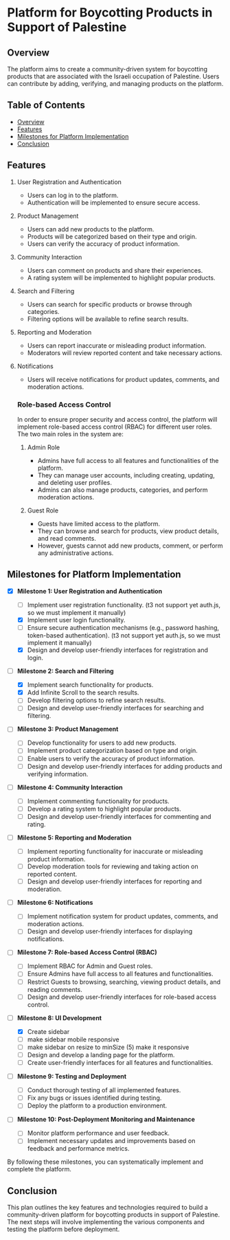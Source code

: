 # Platform for Boycotting Products in Support of Palestine

## Overview

The platform aims to create a community-driven system for boycotting products that are associated with the Israeli occupation of Palestine. Users can contribute by adding, verifying, and managing products on the platform.

## Table of Contents

- [Overview](#overview)
- [Features](#features)
- [Milestones for Platform Implementation](#milestones-for-platform-implementation)
- [Conclusion](#conclusion)

## Features

1. User Registration and Authentication

   - Users can log in to the platform.
   - Authentication will be implemented to ensure secure access.

2. Product Management

   - Users can add new products to the platform.
   - Products will be categorized based on their type and origin.
   - Users can verify the accuracy of product information.

3. Community Interaction

   - Users can comment on products and share their experiences.
   - A rating system will be implemented to highlight popular products.

4. Search and Filtering

   - Users can search for specific products or browse through categories.
   - Filtering options will be available to refine search results.

5. Reporting and Moderation

   - Users can report inaccurate or misleading product information.
   - Moderators will review reported content and take necessary actions.

6. Notifications

   - Users will receive notifications for product updates, comments, and moderation actions.

   ### Role-based Access Control

   In order to ensure proper security and access control, the platform will implement role-based access control (RBAC) for different user roles. The two main roles in the system are:

   1. Admin Role

      - Admins have full access to all features and functionalities of the platform.
      - They can manage user accounts, including creating, updating, and deleting user profiles.
      - Admins can also manage products, categories, and perform moderation actions.

   2. Guest Role
      - Guests have limited access to the platform.
      - They can browse and search for products, view product details, and read comments.
      - However, guests cannot add new products, comment, or perform any administrative actions.

## Milestones for Platform Implementation

- [x] **Milestone 1: User Registration and Authentication**

  - [ ] Implement user registration functionality. (t3 not support yet auth.js, so we must implement it manually)
  - [x] Implement user login functionality.
  - [ ] Ensure secure authentication mechanisms (e.g., password hashing, token-based authentication). (t3 not support yet auth.js, so we must implement it manually)
  - [x] Design and develop user-friendly interfaces for registration and login.

- [ ] **Milestone 2: Search and Filtering**

  - [X] Implement search functionality for products.
  - [X] Add Infinite Scroll to the search results.
  - [ ] Develop filtering options to refine search results.
  - [ ] Design and develop user-friendly interfaces for searching and filtering.

- [ ] **Milestone 3: Product Management**

  - [ ] Develop functionality for users to add new products.
  - [ ] Implement product categorization based on type and origin.
  - [ ] Enable users to verify the accuracy of product information.
  - [ ] Design and develop user-friendly interfaces for adding products and verifying information.

- [ ] **Milestone 4: Community Interaction**

  - [ ] Implement commenting functionality for products.
  - [ ] Develop a rating system to highlight popular products.
  - [ ] Design and develop user-friendly interfaces for commenting and rating.

- [ ] **Milestone 5: Reporting and Moderation**

  - [ ] Implement reporting functionality for inaccurate or misleading product information.
  - [ ] Develop moderation tools for reviewing and taking action on reported content.
  - [ ] Design and develop user-friendly interfaces for reporting and moderation.

- [ ] **Milestone 6: Notifications**

  - [ ] Implement notification system for product updates, comments, and moderation actions.
  - [ ] Design and develop user-friendly interfaces for displaying notifications.

- [ ] **Milestone 7: Role-based Access Control (RBAC)**

  - [ ] Implement RBAC for Admin and Guest roles.
  - [ ] Ensure Admins have full access to all features and functionalities.
  - [ ] Restrict Guests to browsing, searching, viewing product details, and reading comments.
  - [ ] Design and develop user-friendly interfaces for role-based access control.

- [ ] **Milestone 8: UI Development**

  - [x] Create sidebar
  - [ ] make sidebar mobile responsive
  - [ ] make sidebar on resize to minSize (5) make it responsive
  - [ ] Design and develop a landing page for the platform.
  - [ ] Create user-friendly interfaces for all features and functionalities.

- [ ] **Milestone 9: Testing and Deployment**

  - [ ] Conduct thorough testing of all implemented features.
  - [ ] Fix any bugs or issues identified during testing.
  - [ ] Deploy the platform to a production environment.

- [ ] **Milestone 10: Post-Deployment Monitoring and Maintenance**
  - [ ] Monitor platform performance and user feedback.
  - [ ] Implement necessary updates and improvements based on feedback and performance metrics.

By following these milestones, you can systematically implement and complete the platform.

## Conclusion

This plan outlines the key features and technologies required to build a community-driven platform for boycotting products in support of Palestine. The next steps will involve implementing the various components and testing the platform before deployment.
